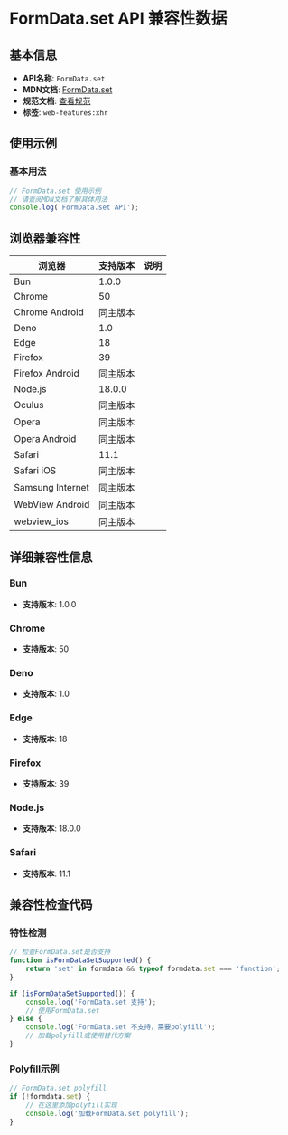 # FormData.set API 兼容性数据

## 基本信息

- **API名称**: `FormData.set`
- **MDN文档**: [FormData.set](https://developer.mozilla.org/docs/Web/API/FormData/set)
- **规范文档**: [查看规范](https://xhr.spec.whatwg.org/#dom-formdata-set)
- **标签**: `web-features:xhr`

## 使用示例

### 基本用法

```javascript
// FormData.set 使用示例
// 请查阅MDN文档了解具体用法
console.log('FormData.set API');
```

## 浏览器兼容性

| 浏览器 | 支持版本 | 说明 |
|--------|----------|------|
| Bun | 1.0.0 |  |
| Chrome | 50 |  |
| Chrome Android | 同主版本 |  |
| Deno | 1.0 |  |
| Edge | 18 |  |
| Firefox | 39 |  |
| Firefox Android | 同主版本 |  |
| Node.js | 18.0.0 |  |
| Oculus | 同主版本 |  |
| Opera | 同主版本 |  |
| Opera Android | 同主版本 |  |
| Safari | 11.1 |  |
| Safari iOS | 同主版本 |  |
| Samsung Internet | 同主版本 |  |
| WebView Android | 同主版本 |  |
| webview_ios | 同主版本 |  |

## 详细兼容性信息

### Bun

- **支持版本**: 1.0.0

### Chrome

- **支持版本**: 50

### Deno

- **支持版本**: 1.0

### Edge

- **支持版本**: 18

### Firefox

- **支持版本**: 39

### Node.js

- **支持版本**: 18.0.0

### Safari

- **支持版本**: 11.1

## 兼容性检查代码

### 特性检测

```javascript
// 检查FormData.set是否支持
function isFormDataSetSupported() {
    return 'set' in formdata && typeof formdata.set === 'function';
}

if (isFormDataSetSupported()) {
    console.log('FormData.set 支持');
    // 使用FormData.set
} else {
    console.log('FormData.set 不支持，需要polyfill');
    // 加载polyfill或使用替代方案
}
```

### Polyfill示例

```javascript
// FormData.set polyfill
if (!formdata.set) {
    // 在这里添加polyfill实现
    console.log('加载FormData.set polyfill');
}
```

